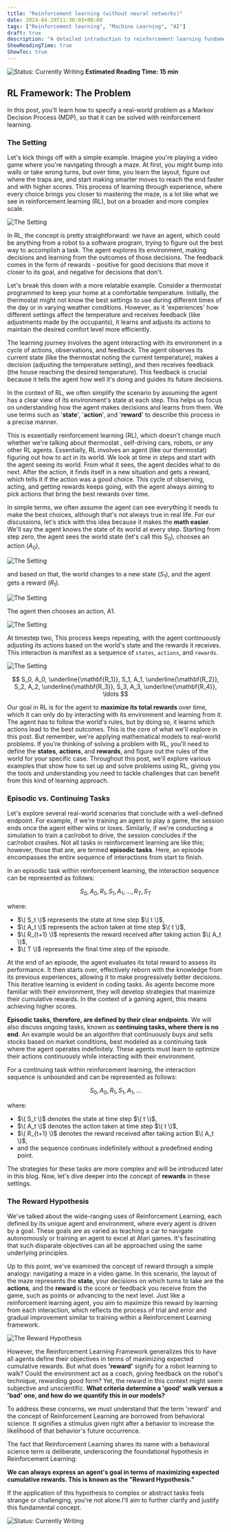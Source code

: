 ```yaml
---
title: "Reinforcement learning (without neural networks)"
date: 2024-04-20T11:30:03+00:00
tags: ["Reinforcement learning", "Machine Learning", "AI"]
draft: true
description: "A detailed introduction to reinforcement learning fundamentals without neural networks"
ShowReadingTime: true
ShowToc: true
---
```

![Status: Currently Writing](https://img.shields.io/badge/Status-Currently%20Writing-blue)
**Estimated Reading Time: 15 min**

## RL Framework: The Problem
In this post, you'll learn how to specify a real-world problem as a Markov Decision Process (MDP), so that it can be solved with reinforcement learning.

### The Setting

Let's kick things off with a simple example. Imagine you're playing a video game where you're navigating through a maze. At first, you might bump into walls or take wrong turns, but over time, you learn the layout, figure out where the traps are, and start making smarter moves to reach the end faster and with higher scores. This process of learning through experience, where every choice brings you closer to mastering the maze, is a lot like what we see in reinforcement learning (RL), but on a broader and more complex scale.

![The Setting](/images/the_setting.png)


In RL, the concept is pretty straightforward: we have an agent, which could be anything from a robot to a software program, trying to figure out the best way to accomplish a task. The agent explores its environment, making decisions and learning from the outcomes of those decisions. The feedback comes in the form of rewards - positive for good decisions that move it closer to its goal, and negative for decisions that don't.

Let's break this down with a more relatable example. Consider a thermostat programmed to keep your home at a comfortable temperature. Initially, the thermostat might not know the best settings to use during different times of the day or in varying weather conditions. However, as it 'experiences' how different settings affect the temperature and receives feedback (like adjustments made by the occupants), it learns and adjusts its actions to maintain the desired comfort level more efficiently.

The learning journey involves the agent interacting with its environment in a cycle of actions, observations, and feedback. The agent observes its current state (like the thermostat noting the current temperature), makes a decision (adjusting the temperature setting), and then receives feedback (the house reaching the desired temperature). This feedback is crucial because it tells the agent how well it's doing and guides its future decisions.

In the context of RL, we often simplify the scenario by assuming the agent has a clear view of its environment's state at each step. This helps us focus on understanding how the agent makes decisions and learns from them. We use terms such as '**state**', '**action**', and '**reward**' to describe this process in a precise manner.

This is essentially reinforcement learning (RL), which doesn't change much whether we're talking about thermostat , self-driving cars, robots, or any other RL agents. Essentially, RL involves an agent (like our thermostat) figuring out how to act in its world. We look at time in steps and start with the agent seeing its world. From what it sees, the agent decides what to do next. After the action, it finds itself in a new situation and gets a reward, which tells it if the action was a good choice. This cycle of observing, acting, and getting rewards keeps going, with the agent always aiming to pick actions that bring the best rewards over time.

In simple terms, we often assume the agent can see everything it needs to make the best choices, although that's not always true in real life. For our discussions, let's stick with this idea because it makes the **math easier**. We'll say the agent knows the state of its world at every step. Starting from step zero, the agent sees the world state (let's call this $S_0$), chooses an action ($A_0$), 

![The Setting](/images/3.png)

and based on that, the world changes to a new state ($S_1$), and the agent gets a reward ($R_1$). 

![The Setting](/images/4.png)

The agent then chooses an action, A1. 

![The Setting](/images/5.png)

At timestep two, This process keeps repeating, with the agent continuously adjusting its actions based on the world's state and the rewards it receives.
This interaction is manifest as a sequence of `states`, `actions`, and `rewards`. 

![The Setting](/images/6.png)

$$
S_0, A_0, \underline{\mathbf{R_1}}, S_1, A_1, \underline{\mathbf{R_2}}, S_2, A_2, \underline{\mathbf{R_3}}, S_3, A_3, \underline{\mathbf{R_4}}, \ldots
$$

Our goal in RL is for the agent to **maximize its total rewards** over time, which it can only do by interacting with its environment and learning from it. The agent has to follow the world's rules, but by doing so, it learns which actions lead to the best outcomes. This is the core of what we'll explore in this post. But remember, we're applying mathematical models to real-world problems. If you're thinking of solving a problem with RL, you'll need to define the **states**, **actions**, and **rewards**, and figure out the rules of the world for your specific case. Throughout this post, we'll explore various examples that show how to set up and solve problems using RL, giving you the tools and understanding you need to tackle challenges that can benefit from this kind of learning approach.

### Episodic vs. Continuing Tasks

Let's explore several real-world scenarios that conclude with a well-defined endpoint. For example, if we're training an agent to play a game, the session ends once the agent either wins or loses. Similarly, if we're conducting a simulation to train a car/robot to drive, the session concludes if the car/robot crashes. Not all tasks in reinforcement learning are like this; however, those that are, are termed **episodic tasks**. Here, an episode encompasses the entire sequence of interactions from start to finish.

In an episodic task within reinforcement learning, the interaction sequence can be represented as follows:

$$
S_0, A_0, R_1, S_1, A_1, \ldots, R_T, S_T
$$

where:
- $\( S_t \)$ represents the state at time step $\( t \)$,
- $\( A_t \)$ represents the action taken at time step $\( t \)$,
- $\( R_{t+1} \)$ represents the reward received after taking action $\( A_t \)$,
- $\( T \)$ represents the final time step of the episode.


At the end of an episode, the agent evaluates its total reward to assess its performance. It then starts over, effectively reborn with the knowledge from its previous experiences, allowing it to make progressively better decisions. This iterative learning is evident in coding tasks. As agents become more familiar with their environment, they will develop strategies that maximize their cumulative rewards. In the context of a gaming agent, this means achieving higher scores.

**Episodic tasks, therefore, are defined by their clear endpoints**. We will also discuss ongoing tasks, known as **continuing tasks, where there is no end**. An example would be an algorithm that continuously buys and sells stocks based on market conditions, best modeled as a continuing task where the agent operates indefinitely. These agents must learn to optimize their actions continuously while interacting with their environment. 

For a continuing task within reinforcement learning, the interaction sequence is unbounded and can be represented as follows:

$$
S_0, A_0, R_1, S_1, A_1, \ldots
$$

where:
- $\( S_t \)$ denotes the state at time step $\( t \)$,
- $\( A_t \)$ denotes the action taken at time step $\( t \)$,
- $\( R_{t+1} \)$ denotes the reward received after taking action $\( A_t \)$,
- and the sequence continues indefinitely without a predefined ending point.

The strategies for these tasks are more complex and will be introduced later in this blog. Now, let's dive deeper into the concept of **rewards** in these settings.

### The Reward Hypothesis
We've talked about the wide-ranging uses of Reinforcement Learning, each defined by its unique agent and environment, where every agent is driven by a goal. These goals are as varied as teaching a car to navigate autonomously or training an agent to excel at Atari games. It's fascinating that such disparate objectives can all be approached using the same underlying principles.

Up to this point, we've examined the concept of reward through a simple analogy: navigating a maze in a video game. In this scenario, the layout of the maze represents the **state**, your decisions on which turns to take are the **actions**, and the **reward** is the score or feedback you receive from the game, such as points or advancing to the next level. Just like a reinforcement learning agent, you aim to maximize this reward by learning from each interaction, which reflects the process of trial and error and gradual improvement similar to training within a Reinforcement Learning framework.

![The Reward Hypothesis](/images/agent.gif)

However, the Reinforcement Learning Framework generalizes this to have all agents define their objectives in terms of maximizing expected cumulative rewards. But what does **'reward'** signify for a robot learning to walk? Could the environment act as a coach, giving feedback on the robot's technique, rewarding good form? Yet, the reward in this context might seem subjective and unscientific. **What criteria determine a 'good' walk versus a 'bad' one, and how do we quantify this in our models?**

To address these concerns, we must understand that the term 'reward' and the concept of Reinforcement Learning are borrowed from behavioral science. It signifies a stimulus given right after a behavior to increase the likelihood of that behavior's future occurrence.

The fact that Reinforcement Learning shares its name with a behavioral science term is deliberate, underscoring the foundational hypothesis in Reinforcement Learning: 

**We can always express an agent's goal in terms of maximizing expected cumulative rewards. This is known as the **"Reward Hypothesis."****

If the application of this hypothesis to complex or abstract tasks feels strange or challenging, you're not alone.I'll aim to further clarify and justify this fundamental concept.

![Status: Currently Writing](https://img.shields.io/badge/Status-Currently%20Writing-blue)

